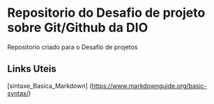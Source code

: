 # Repositorio do Desafio de projeto sobre Git/Github da DIO 
Repositorio criado para o Desafio de projetos 

## Links Uteis 
[sintaxe_Basica_Markdown] (https://www.markdownguide.org/basic-syntax/)
